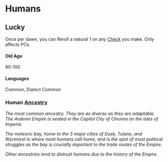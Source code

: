 # Humans

## Lucky
Once per dawn, you can Reroll a natural 1 on any [Check](../../Game%20Procedures/Check.md) you make. Only affects PCs.
#### Old Age
80-100
#### Languages
Common, Dialect Common

### Human [Ancestry](Ancestry.md)
*The most common ancestry. They are as diverse as they are adaptable. The Ardemn Empire is seated in the Capitol City of Chroma on the Isles of Imperia.* 

*The meteoric bay, home to the 3 major cities of Dusk, Tulane, and Wyrmrest is where most humans call home, and is the spot of most political struggles as the bay is crucially important to the trade routes of the Empire.* 

*Other ancestries tend to distrust humans due to the history of the Empire.* 